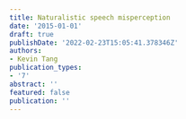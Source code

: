 ```yaml
---
title: Naturalistic speech misperception
date: '2015-01-01'
draft: true
publishDate: '2022-02-23T15:05:41.378346Z'
authors:
- Kevin Tang
publication_types:
- '7'
abstract: ''
featured: false
publication: ''
---
```


